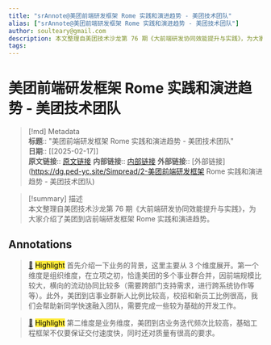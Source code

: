 ```yaml
---
title: "srAnnote@美团前端研发框架 Rome 实践和演进趋势 - 美团技术团队"
alias: ["srAnnote@美团前端研发框架 Rome 实践和演进趋势 - 美团技术团队"]
author: soulteary@gmail.com
description: 本文整理自美团技术沙龙第 76 期《大前端研发协同效能提升与实践》，为大家介绍了美团到店前端研发框架 Rome 实践和演进趋势。
tags: 
---
```

# 美团前端研发框架 Rome 实践和演进趋势 - 美团技术团队

> [!md] Metadata  
> **标题**:: "美团前端研发框架 Rome 实践和演进趋势 - 美团技术团队"  
> **日期**:: [[2025-02-17]]  
> **原文链接**:: [原文链接](https://tech.meituan.com/2023/08/03/meituan-rome-practice.html)
> **内部链接**:: [内部链接](http://localhost:7026/reading/2)
> **外部链接**:: [外部链接](https://dg.ped-yc.site/Simpread/2-美团前端研发框架 Rome 实践和演进趋势 - 美团技术团队)


> [!summary] 描述  
> 本文整理自美团技术沙龙第 76 期《大前端研发协同效能提升与实践》，为大家介绍了美团到店前端研发框架 Rome 实践和演进趋势。

## Annotations

> [📌](<http://localhost:7026/reading/2#id=1739786154416>) <mark style="background-color: #ffeb3b">Highlight</mark> 
> 首先介绍一下业务的背景，这里主要从 3 个维度展开。第一个维度是组织维度，在立项之初，恰逢美团的多个事业群合并，因前端规模比较大，横向的流动协同比较多（需要跨部门支持需求，进行跨系统协作等等）。此外，美团到店事业群新人比例比较高，校招和新员工比例很高，我们会帮助新同学快速融入团队，需要完成一些较为基础的开发工作。


> [📌](<http://localhost:7026/reading/2#id=1739786170939>) <mark style="background-color: #ffeb3b">Highlight</mark> 
> 第二维度是业务维度，美团到店业务迭代频次比较高，基础工程框架不仅要保证交付速度快，同时还对质量有很高的要求。



